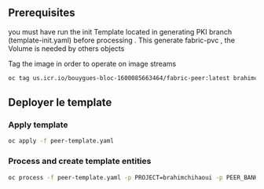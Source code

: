 
## Prerequisites

you must have run the init Template located in  generating PKI branch (template-init.yaml) before processing . This generate fabric-pvc , the Volume is  needed by others objects 

Tag the image in order to operate on image streams

```sh
oc tag us.icr.io/bouygues-bloc-1600085663464/fabric-peer:latest brahimchihaoui/fabric-peer:latest --reference-policy=local
```

## Deployer le template 
### Apply template
```sh 
oc apply -f peer-template.yaml
```
### Process and create template entities

```sh
oc process -f peer-template.yaml -p PROJECT=brahimchihaoui -p PEER_BANKSCO_COM=peer0.bank1.banksco.com | oc create -f -
``` 
 


  

